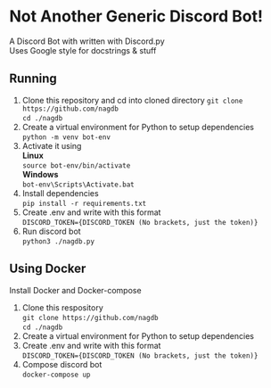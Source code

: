 # Not Another Generic Discord Bot!  
A Discord Bot with written with Discord.py  
Uses Google style for docstrings & stuff  
## Running
1. Clone this repository and cd into cloned directory
```git clone https://github.com/nagdb```  
```cd ./nagdb```  
2. Create a virtual environment for Python to setup dependencies  
```python -m venv bot-env```
3. Activate it using  
**Linux**  
```source bot-env/bin/activate```  
**Windows**  
```bot-env\Scripts\Activate.bat```  
4. Install dependencies  
```pip install -r requirements.txt```  
6. Create .env and write with this format  
```DISCORD_TOKEN={DISCORD_TOKEN (No brackets, just the token)}```
5. Run discord bot  
```python3 ./nagdb.py```  
## Using Docker  
Install Docker and Docker-compose  
1. Clone this respository  
```git clone https://github.com/nagdb```  
```cd ./nagdb```  
2. Create a virtual environment for Python to setup dependencies  
2. Create .env and write with this format  
```DISCORD_TOKEN={DISCORD_TOKEN (No brackets, just the token)}```
3. Compose discord bot  
```docker-compose up```